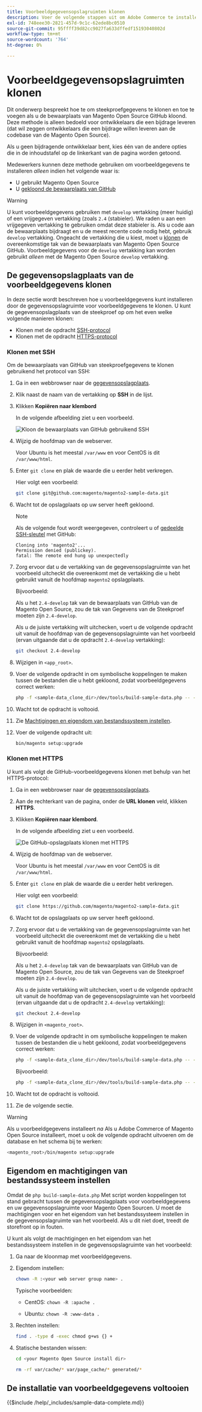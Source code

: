```yaml
---
title: Voorbeeldgegevensopslagruimten klonen
description: Voer de volgende stappen uit om Adobe Commerce te installeren en voorbeeldgegevens te Magento Open Sourcen door Git-opslagplaatsen te klonen.
exl-id: 748eee30-2821-457d-9c1c-62ede8bc0510
source-git-commit: 95ffff39d82cc9027fa633dffedf15193040802d
workflow-type: tm+mt
source-wordcount: '764'
ht-degree: 0%

---
```


# Voorbeeldgegevensopslagruimten klonen

Dit onderwerp bespreekt hoe te om steekproefgegevens te klonen en toe te voegen als u de bewaarplaats van Magento Open Source GitHub kloond. Deze methode is alleen bedoeld voor ontwikkelaars die een bijdrage leveren (dat wil zeggen ontwikkelaars die een bijdrage willen leveren aan de codebase van de Magento Open Source).

Als u geen bijdragende ontwikkelaar bent, kies één van de andere opties die in de inhoudstafel op de linkerkant van de pagina worden getoond.

Medewerkers kunnen deze methode gebruiken om voorbeeldgegevens te installeren *alleen* indien het volgende waar is:

* U gebruikt Magento Open Source
* U [gekloond de bewaarplaats van GitHub](https://developer.adobe.com/commerce/contributor/guides/install/clone-repository/)

>[!WARNING]
>
>U kunt voorbeeldgegevens gebruiken met `develop` vertakking (meer huidig) of een vrijgegeven vertakking (zoals `2.4` (stabieler). We raden u aan een vrijgegeven vertakking te gebruiken omdat deze stabieler is. Als u code aan de bewaarplaats bijdraagt en u de meest recente code nodig hebt, gebruik `develop` vertakking. Ongeacht de vertakking die u kiest, moet u [klonen](https://developer.adobe.com/commerce/contributor/guides/install/clone-repository/) de overeenkomstige tak van de bewaarplaats van Magento Open Source GitHub. Voorbeeldgegevens voor de `develop` vertakking kan worden gebruikt *alleen* met de Magento Open Source `develop` vertakking.

## De gegevensopslagplaats van de voorbeeldgegevens klonen

In deze sectie wordt beschreven hoe u voorbeeldgegevens kunt installeren door de gegevensopslagruimte voor voorbeeldgegevens te klonen. U kunt de gegevensopslagplaats van de steekproef op om het even welke volgende manieren klonen:

* Klonen met de opdracht [SSH-protocol](#clone-with-ssh)
* Klonen met de opdracht [HTTPS-protocol](#clone-with-https)

### Klonen met SSH

Om de bewaarplaats van GitHub van steekproefgegevens te klonen gebruikend het protocol van SSH:

1. Ga in een webbrowser naar de [gegevensopslagplaats](https://github.com/magento/magento2-sample-data).
1. Klik naast de naam van de vertakking op **SSH** in de lijst.
1. Klikken **Kopiëren naar klembord**

   In de volgende afbeelding ziet u een voorbeeld.

   ![Kloon de bewaarplaats van GitHub gebruikend SSH](../../assets/installation/install_mage2_clone-ssh.png)

1. Wijzig de hoofdmap van de webserver.

   Voor Ubuntu is het meestal `/var/www` en voor CentOS is dit `/var/www/html`.

1. Enter `git clone` en plak de waarde die u eerder hebt verkregen.

   Hier volgt een voorbeeld:

   ```bash
   git clone git@github.com:magento/magento2-sample-data.git
   ```

1. Wacht tot de opslagplaats op uw server heeft gekloond.

   >[!NOTE]
   >
   >Als de volgende fout wordt weergegeven, controleert u of [gedeelde SSH-sleutel](https://docs.github.com/articles/generating-ssh-keys/) met GitHub:<br>

   ```terminal
   Cloning into 'magento2'...
   Permission denied (publickey).
   fatal: The remote end hung up unexpectedly
   ```

1. Zorg ervoor dat u de vertakking van de gegevensopslagruimte van het voorbeeld uitcheckt die overeenkomt met de vertakking die u hebt gebruikt vanuit de hoofdmap `magento2` opslagplaats.

   Bijvoorbeeld:

   Als u het `2.4-develop` tak van de bewaarplaats van GitHub van de Magento Open Source, zou de tak van Gegevens van de Steekproef moeten zijn `2.4-develop`.

   Als u de juiste vertakking wilt uitchecken, voert u de volgende opdracht uit vanuit de hoofdmap van de gegevensopslagruimte van het voorbeeld (ervan uitgaande dat u de opdracht `2.4-develop` vertakking):

   ```bash
   git checkout 2.4-develop
   ```

1. Wijzigen in `<app_root>`.
1. Voer de volgende opdracht in om symbolische koppelingen te maken tussen de bestanden die u hebt gekloond, zodat voorbeeldgegevens correct werken:

   ```bash
   php -f <sample-data_clone_dir>/dev/tools/build-sample-data.php -- --ce-source="<path_to_your_magento_instance>"
   ```

1. Wacht tot de opdracht is voltooid.

1. Zie [Machtigingen en eigendom van bestandssysteem instellen](#set-file-system-ownership-and-permissions).

1. Voer de volgende opdracht uit:

   ```bash
   bin/magento setup:upgrade
   ```

### Klonen met HTTPS

U kunt als volgt de GitHub-voorbeeldgegevens klonen met behulp van het HTTPS-protocol:

1. Ga in een webbrowser naar de [gegevensopslagplaats](https://github.com/magento/magento2-sample-data).
1. Aan de rechterkant van de pagina, onder de **URL klonen** veld, klikken **HTTPS**.
1. Klikken **Kopiëren naar klembord**.

   In de volgende afbeelding ziet u een voorbeeld.

   ![De GitHub-opslagplaats klonen met HTTPS](../../assets/installation/install_mage2_clone-https.png)

1. Wijzig de hoofdmap van de webserver.

   Voor Ubuntu is het meestal `/var/www` en voor CentOS is dit `/var/www/html`.

1. Enter `git clone` en plak de waarde die u eerder hebt verkregen.

   Hier volgt een voorbeeld:

   ```bash
   git clone https://github.com/magento/magento2-sample-data.git
   ```

1. Wacht tot de opslagplaats op uw server heeft gekloond.
1. Zorg ervoor dat u de vertakking van de gegevensopslagruimte van het voorbeeld uitcheckt die overeenkomt met de vertakking die u hebt gebruikt vanuit de hoofdmap `magento2` opslagplaats.

   Bijvoorbeeld:

   Als u het `2.4-develop` tak van de bewaarplaats van GitHub van de Magento Open Source, zou de tak van Gegevens van de Steekproef moeten zijn `2.4-develop`.

   Als u de juiste vertakking wilt uitchecken, voert u de volgende opdracht uit vanuit de hoofdmap van de gegevensopslagruimte van het voorbeeld (ervan uitgaande dat u de opdracht `2.4-develop` vertakking):

   ```bash
   git checkout 2.4-develop
   ```

1. Wijzigen in `<magento_root>`.
1. Voer de volgende opdracht in om symbolische koppelingen te maken tussen de bestanden die u hebt gekloond, zodat voorbeeldgegevens correct werken:

   ```bash
   php -f <sample-data_clone_dir>/dev/tools/build-sample-data.php -- --ce-source="<path_to_your_magento_instance>"
   ```

   Bijvoorbeeld:

   ```bash
   php -f <sample-data_clone_dir>/dev/tools/build-sample-data.php -- --ce-source="/var/www/magento2"
   ```

1. Wacht tot de opdracht is voltooid.
1. Zie de volgende sectie.

>[!WARNING]
>
>Als u voorbeeldgegevens installeert *na* Als u Adobe Commerce of Magento Open Source installeert, moet u ook de volgende opdracht uitvoeren om de database en het schema bij te werken:
>
>```bash
><magento_root>/bin/magento setup:upgrade
>```

## Eigendom en machtigingen van bestandssysteem instellen

Omdat de `php build-sample-data.php` Met script worden koppelingen tot stand gebracht tussen de gegevensopslagplaats voor voorbeeldgegevens en uw gegevensopslagruimte voor Magento Open Sourcen. U moet de machtigingen voor en het eigendom van het bestandssysteem instellen in de gegevensopslagruimte van het voorbeeld. Als u dit niet doet, treedt de storefront op in fouten.

U kunt als volgt de machtigingen en het eigendom van het bestandssysteem instellen in de gegevensopslagruimte van het voorbeeld:

1. Ga naar de kloonmap met voorbeeldgegevens.
1. Eigendom instellen:

   ```bash
   chown -R :<your web server group name> .
   ```

   Typische voorbeelden:

   * CentOS: `chown -R :apache .`

   * Ubuntu: `chown -R :www-data .`

1. Rechten instellen:

   ```bash
   find . -type d -exec chmod g+ws {} +
   ```

1. Statische bestanden wissen:

   ```bash
   cd <your Magento Open Source install dir>
   ```

   ```bash
   rm -rf var/cache/* var/page_cache/* generated/*
   ```

## De installatie van voorbeeldgegevens voltooien

{{$include /help/_includes/sample-data-complete.md}}
